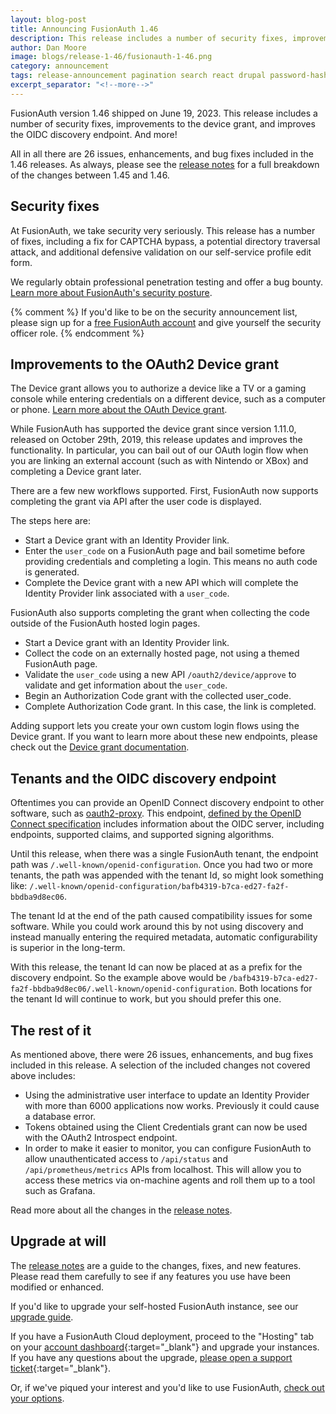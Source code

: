 ```yaml
---
layout: blog-post
title: Announcing FusionAuth 1.46
description: This release includes a number of security fixes, improvements to the device grant, and improves the OIDC discovery endpoint. 
author: Dan Moore
image: blogs/release-1-46/fusionauth-1-46.png
category: announcement
tags: release-announcement pagination search react drupal password-hashes
excerpt_separator: "<!--more-->"
---
```


FusionAuth version 1.46 shipped on June 19, 2023. This release includes a number of security fixes, improvements to the device grant, and improves the OIDC discovery endpoint. And more!

<!--more-->

All in all there are 26 issues, enhancements, and bug fixes included in the 1.46 releases. As always, please see the [release notes](/docs/v1/tech/release-notes#version-1-46-0) for a full breakdown of the changes between 1.45 and 1.46.

## Security fixes

At FusionAuth, we take security very seriously. This release has a number of fixes, including a fix for CAPTCHA bypass, a potential directory traversal attack, and additional defensive validation on our self-service profile edit form.

We regularly obtain professional penetration testing and offer a bug bounty. [Learn more about FusionAuth's security posture](https://fusionauth.io/security).

{% comment %}
If you'd like to be on the security announcement list, please sign up for a [free FusionAuth account](https://account.fusionauth.io) and give yourself the security officer role. 
{% endcomment %}

## Improvements to the OAuth2 Device grant

The Device grant allows you to authorize a device like a TV or a gaming console while entering credentials on a different device, such as a computer or phone. [Learn more about the OAuth Device grant](/articles/oauth/oauth-device-authorization).

While FusionAuth has supported the device grant since version 1.11.0, released on October 29th, 2019, this release updates and improves the functionality. In particular, you can bail out of our OAuth login flow when you are linking an external account (such as with Nintendo or XBox) and completing a Device grant later.

There are a few new workflows supported. First, FusionAuth now supports completing the grant via API after the user code is displayed.

The steps here are:

* Start a Device grant with an Identity Provider link.
* Enter the `user_code` on a FusionAuth page and bail sometime before providing credentials and completing a login. This means no auth code is generated.
* Complete the Device grant with a new API which will complete the Identity Provider link associated with a `user_code`.

FusionAuth also supports completing the grant when collecting the code outside of the FusionAuth hosted login pages.

* Start a Device grant with an Identity Provider link.
* Collect the code on an externally hosted page, not using a themed FusionAuth page.
* Validate the `user_code` using a new API `/oauth2/device/approve` to validate and get information about the `user_code`.
* Begin an Authorization Code grant with the collected user_code.
* Complete Authorization Code grant. In this case, the link is completed.

Adding support lets you create your own custom login flows using the Device grant. If you want to learn more about these new endpoints, please check out the [Device grant documentation](/docs/v1/tech/oauth/endpoints#device).

## Tenants and the OIDC discovery endpoint 

Oftentimes you can provide an OpenID Connect discovery endpoint to other software, such as [oauth2-proxy](https://github.com/oauth2-proxy/oauth2-proxy/). This endpoint, [defined by the OpenID Connect specification](https://openid.net/specs/openid-connect-discovery-1_0.html#ProviderConfig) includes information about the OIDC server, including endpoints, supported claims, and supported signing algorithms.

Until this release, when there was a single FusionAuth tenant, the endpoint path was `/.well-known/openid-configuration`. Once you had two or more tenants, the path was appended with the tenant Id, so might look something like: `/.well-known/openid-configuration/bafb4319-b7ca-ed27-fa2f-bbdba9d8ec06`.

The tenant Id at the end of the path caused compatibility issues for some software. While you could work around this by not using discovery and instead manually entering the required metadata, automatic configurability is superior in the long-term.

With this release, the tenant Id can now be placed at as a prefix for the discovery endpoint. So the example above would be `/bafb4319-b7ca-ed27-fa2f-bbdba9d8ec06/.well-known/openid-configuration`. Both locations for the tenant Id will continue to work, but you should prefer this one.

## The rest of it

As mentioned above, there were 26 issues, enhancements, and bug fixes included in this release. A selection of the included changes not covered above includes:

* Using the administrative user interface to update an Identity Provider with more than 6000 applications now works. Previously it could cause a database error.
* Tokens obtained using the Client Credentials grant can now be used with the OAuth2 Introspect endpoint.
* In order to make it easier to monitor, you can configure FusionAuth to allow unauthenticated access to `/api/status` and `/api/prometheus/metrics` APIs from localhost. This will allow you to access these metrics via on-machine agents and roll them up to a tool such as Grafana.

Read more about all the changes in the [release notes](/docs/v1/tech/release-notes#version-1-46-0).

## Upgrade at will

The [release notes](/docs/v1/tech/release-notes#version-1-46-0) are a guide to the changes, fixes, and new features. Please read them carefully to see if any features you use have been modified or enhanced.

If you'd like to upgrade your self-hosted FusionAuth instance, see our [upgrade guide](/docs/v1/tech/admin-guide/upgrade). 

If you have a FusionAuth Cloud deployment, proceed to the "Hosting" tab on your [account dashboard](https://account.fusionauth.io/account/deployment/){:target="_blank"} and upgrade your instances. If you have any questions about the upgrade, [please open a support ticket](https://account.fusionauth.io/account/support/){:target="_blank"}.

Or, if we've piqued your interest and you'd like to use FusionAuth, [check out your options](/pricing).
